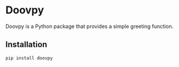 # Doovpy

Doovpy is a Python package that provides a simple greeting function.

## Installation

```bash
pip install doovpy